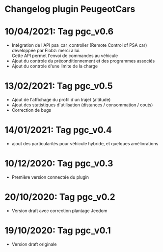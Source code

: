 # Changelog plugin PeugeotCars

# 10/04/2021: Tag pgc_v0.6

- Intégration de l'API psa_car_controller (Remote Control of PSA car) développée par Flobz: merci à lui.<br>
  Cette API permet l'envoi de commandes au véhicule
- Ajout du controle du préconditionnement et des programmes associés
- Ajout du controle d'une limite de la charge

# 13/02/2021: Tag pgc_v0.5

- Ajout de l'affichage du profil d'un trajet (altitude)
- Ajout des statistiques d'utilisation (distances / consommation / couts)
- Correction de bugs

# 14/01/2021: Tag pgc_v0.4

- ajout des particularités pour véhicule hybride, et quelques améliorations

# 10/12/2020: Tag pgc_v0.3

- Première version connectée du plugin

# 20/10/2020: Tag pgc_v0.2

- Version draft avec correction plantage Jeedom

# 19/10/2020: Tag pgc_v0.1

- Version draft originale
